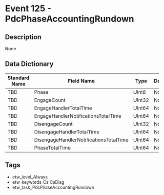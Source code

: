 # Event 125 - PdcPhaseAccountingRundown

## Description
None

## Data Dictionary
|Standard Name|Field Name|Type|Description|Sample Value|
|---|---|---|---|---|
|TBD|Phase|UInt8|None|`None`|
|TBD|EngageCount|UInt32|None|`None`|
|TBD|EngageHandlerTotalTime|UInt64|None|`None`|
|TBD|EngageHandlerNotificationsTotalTime|UInt64|None|`None`|
|TBD|DisengageCount|UInt32|None|`None`|
|TBD|DisengageHandlerTotalTime|UInt64|None|`None`|
|TBD|DisengageHandlerNotificationsTotalTime|UInt64|None|`None`|
|TBD|PhaseTotalTime|UInt64|None|`None`|

## Tags
* etw_level_Always
* etw_keywords_Cs CsDiag
* etw_task_PdcPhaseAccountingRundown